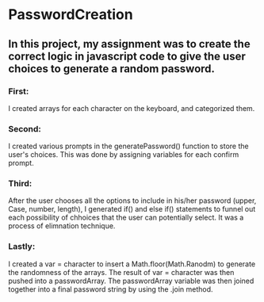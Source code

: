 # PasswordCreation

## In this project, my assignment was to create the correct logic in javascript code to give the user choices to generate a random password. 


### First: 
I created arrays for each character on the keyboard, and categorized them.


### Second: 
I created various prompts in the generatePassword() function to store the user's choices. This was done by assigning variables for each confirm prompt. 


### Third: 
After the user chooses all the options to include in his/her password (upper, Case, number, length), I generated if() and else if() statements to funnel out each possibility of chhoices that the user can potentially select. It was a process of elimnation technique. 


### Lastly: 
I created a var = character to insert a Math.floor(Math.Ranodm) to generate the randomness of the arrays. The result of var = character was then pushed into a passwordArray. The passwordArray variable was then joined together into a final password string by using the  .join  method.

